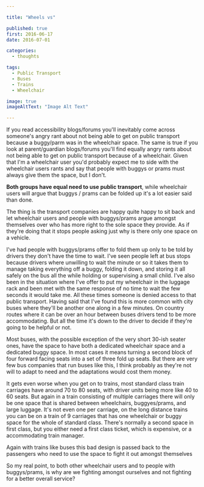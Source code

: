 ```yaml
---

title: "Wheels vs"

published: true
first: 2016-06-17
date: 2016-07-01

categories: 
  - thoughts

tags: 
  - Public Transport
  - Buses
  - Trains
  - Wheelchair

image: true
imageAltText: "Image Alt Text"

---
```


If you read accessibility blogs/forums you'll inevitably come across someone's angry rant about not being able to get on public transport because a buggy/parm was in the wheelchair space. The same is true if you look at parent/guardian blogs/forums you'll find equally angry rants about not being able to get on public transport because of a wheelchair. Given that I'm a wheelchair user you'd probably expect me to side with the wheelchair users rants and say that people with buggys or prams must always give them the space, but I don't.<!--more-->

**Both groups have equal need to use public transport**, while wheelchair users will argue that buggys / prams can be folded up it's a lot easier said than done. 

The thing is the transport companies are happy quite happy to sit back and let wheelchair users and people with buggys/prams argue amongst themselves over who has more right to the sole space they provide. As if they're doing that it stops people asking just why is there only one space on a vehicle. 

I've had people with buggys/prams offer to fold them up only to be told by drivers they don't have the time to wait. I've seen people left at bus stops because drivers where unwilling to wait the minute or so it takes them to manage taking everything off a buggy, folding it down, and storing it all safely on the bus all the while holding or supervising a small child. I've also been in the situation where I've offer to put my wheelchair in the luggage rack and been met with the same response of no time to wait the few seconds it would take me. All these times someone is denied access to that public transport. Having said that I've found this is more common with city buses where they'll be another one along in a few minutes. On country routes where it can be over an hour between buses drivers tend to be more accommodating. But all the time it's down to the driver to decide if they're going to be helpful or not.

Most buses, with the possible exception of the very short 30-ish seater ones, have the space to have both a dedicated wheelchair space and a dedicated buggy space. In most cases it means turning a second block of four forward facing seats into a set of three fold up seats. But there are very few bus companies that run buses like this, I think probably as they're not will to adapt to need and the adaptations would cost them money. 

It gets even worse when you get on to trains, most standard class train carriages have around 70 to 80 seats, with driver units being more like 40 to 60 seats. But again in a train consisting of multiple carriages there will only be one space that is shared between wheelchairs, buggyes/prams, and large luggage. It's not even one per carriage, on the long distance trains you can be on a train of 9 carriages that has one wheelchair or buggy space for the whole of standard class. There's normally a second space in first class, but you either need a first class ticket, which is expensive, or a accommodating train manager.

Again with trains like buses this bad design is passed back to the passengers who need to use the space to fight it out amongst themselves

So my real point, to both other wheelchair users and to people with buggys/prams, is why are we fighting amongst ourselves and not fighting for a better overall service?
